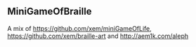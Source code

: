 MiniGameOfBraille
--

A mix of https://github.com/xem/miniGameOfLife, https://github.com/xem/braille-art and http://aem1k.com/aleph
